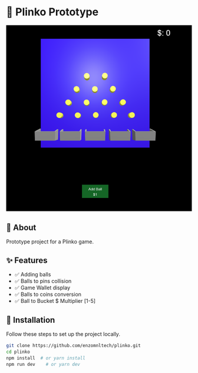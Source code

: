 # 🚀 Plinko Prototype

![Project Banner](https://github.com/enzomnltech/plinko/blob/main/public/assets/Banner.PNG?raw=true)

## 📖 About
Prototype project for a Plinko game.

## ✨ Features
- ✅ Adding balls
- ✅ Balls to pins collision
- ✅ Game Wallet display
- ✅ Balls to coins conversion
- ✅ Ball to Bucket $ Multiplier [1-5]

## 🔧 Installation
Follow these steps to set up the project locally.

```sh
git clone https://github.com/enzomnltech/plinko.git
cd plinko
npm install  # or yarn install
npm run dev    # or yarn dev
